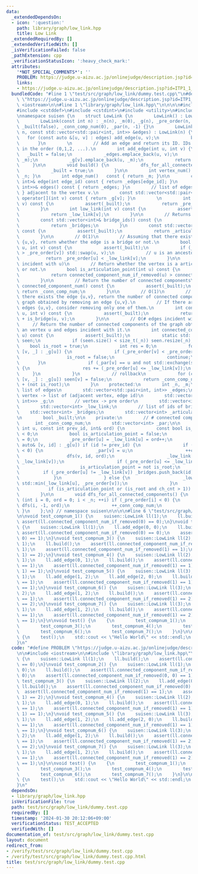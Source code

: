 ```yaml
---
data:
  _extendedDependsOn:
  - icon: ':question:'
    path: library/graph/low_link.hpp
    title: Low Link
  _extendedRequiredBy: []
  _extendedVerifiedWith: []
  _isVerificationFailed: false
  _pathExtension: cpp
  _verificationStatusIcon: ':heavy_check_mark:'
  attributes:
    '*NOT_SPECIAL_COMMENTS*': ''
    PROBLEM: https://judge.u-aizu.ac.jp/onlinejudge/description.jsp?id=ITP1_1_A
    links:
    - https://judge.u-aizu.ac.jp/onlinejudge/description.jsp?id=ITP1_1_A
  bundledCode: "#line 1 \"test/src/graph/low_link/dummy.test.cpp\"\n#define PROBLEM\
    \ \"https://judge.u-aizu.ac.jp/onlinejudge/description.jsp?id=ITP1_1_A\"\n\n#include\
    \ <iostream>\n\n#line 1 \"library/graph/low_link.hpp\"\n\n\n\n#include <cassert>\n\
    #include <cstddef>\n#include <cstdint>\n#include <utility>\n#include <vector>\n\
    \nnamespace suisen {\n    struct LowLink {\n        LowLink() : LowLink(0) {}\n\
    \        LowLink(const int n) : _n(n), _m(0), _g(n), _pre_order(n, -1), _low_link(n),\
    \ _built(false), _conn_comp_num(0), _par(n, -1) {}\n        LowLink(const int\
    \ n, const std::vector<std::pair<int, int>> &edges) : LowLink(n) {\n         \
    \   for (const auto &[u, v] : edges) add_edge(u, v);\n            build();\n \
    \       }\n        \n        // Add an edge and return its ID. IDs are assigned\
    \ in the order (0,1,2, ...).\n        int add_edge(int u, int v) {\n         \
    \   _built = false;\n            _edges.emplace_back(u, v);\n            _g[u].emplace_back(v,\
    \ _m);\n            _g[v].emplace_back(u, _m);\n            return _m++;\n   \
    \     }\n\n        void build() {\n            dfs_for_all_connected_components();\n\
    \            _built = true;\n        }\n\n        int vertex_num() const { return\
    \ _n; }\n        int edge_num()   const { return _m; }\n\n        const std::pair<int,\
    \ int>& edge(int edge_id) const { return _edges[edge_id]; }\n        const std::vector<std::pair<int,\
    \ int>>& edges() const { return _edges; }\n        // list of edges { u, edge_id\
    \ } adjacent to the vertex v.\n        const std::vector<std::pair<int, int>>&\
    \ operator[](int v) const { return _g[v]; }\n        \n        int pre_order(int\
    \ v) const {\n            assert(_built);\n            return _pre_order[v];\n\
    \        }\n        int low_link(int v) const {\n            assert(_built);\n\
    \            return _low_link[v];\n        }\n\n        // Returns IDs of bridges.\n\
    \        const std::vector<int>& bridge_ids() const {\n            assert(_built);\n\
    \            return _bridges;\n        }\n        const std::vector<int>& articulation_points()\
    \ const {\n            assert(_built);\n            return _articulation_points;\n\
    \        }\n\n        // O(1)\n        // Assuming that there exists the edge\
    \ {u,v}, return whether the edge is a bridge or not.\n        bool is_bridge(int\
    \ u, int v) const {\n            assert(_built);\n            if (_pre_order[u]\
    \ > _pre_order[v]) std::swap(u, v);\n            // u is an ancestor of v\n  \
    \          return _pre_order[u] < _low_link[v];\n        }\n\n        // O(# edges\
    \ incident with u)\n        // Return whether the vertex is a articulation point\
    \ or not.\n        bool is_articulation_point(int u) const {\n            assert(_built);\n\
    \            return connected_component_num_if_removed(u) > connected_component_num();\n\
    \        }\n\n        // Return the number of connected components\n        int\
    \ connected_component_num() const {\n            assert(_built);\n           \
    \ return _conn_comp_num;\n        }\n\n        // O(1)\n        // Assuming that\
    \ there exists the edge {u,v}, return the number of connected components of the\
    \ graph obtained by removing an edge {u,v}.\n        // If there are multiple\
    \ edges {u,v}, consider removing only one of them.\n        int connected_component_num_if_removed(int\
    \ u, int v) const {\n            assert(_built);\n            return _conn_comp_num\
    \ + is_bridge(u, v);\n        }\n\n        // O(# edges incident with u)\n   \
    \     // Return the number of connected components of the graph obtained by removing\
    \ an vertex u and edges incident with it.\n        int connected_component_num_if_removed(int\
    \ u) const {\n            assert(_built);\n            static std::vector<int8_t>\
    \ seen;\n            if (seen.size() < size_t(_n)) seen.resize(_n);\n        \
    \    bool is_root = true;\n            int res = 0;\n            for (const auto&\
    \ [v, _] : _g[u]) {\n                if (_pre_order[v] < _pre_order[u]) {\n  \
    \                  is_root = false;\n                    continue;\n         \
    \       }\n                if (_par[v] == u and not std::exchange(seen[v], true))\
    \ {\n                    res += (_pre_order[u] <= _low_link[v]);\n           \
    \     }\n            }\n            // rollback\n            for (const auto&\
    \ [v, _] : _g[u]) seen[v] = false;\n            return _conn_comp_num - 1 + res\
    \ + (not is_root);\n        }\n    protected:\n        int _n, _m;\n        //\
    \ list of edges\n        std::vector<std::pair<int, int>> _edges;\n        //\
    \ vertex -> list of (adjacent vertex, edge id)\n        std::vector<std::vector<std::pair<int,\
    \ int>>> _g;\n        // vertex -> pre order\n        std::vector<int> _pre_order;\n\
    \        std::vector<int> _low_link;\n        // list of ids of bridges\n    \
    \    std::vector<int> _bridges;\n        std::vector<int> _articulation_points;\n\
    \n        bool _built;\n\n    private:\n        // # connected components\n  \
    \      int _conn_comp_num;\n        std::vector<int> _par;\n\n        void dfs(const\
    \ int u, const int prev_id, int& ord) {\n            const bool is_root = prev_id\
    \ < 0;\n            bool is_articulation_point = false;\n            int ch_cnt\
    \ = 0;\n            _pre_order[u] = _low_link[u] = ord++;\n            for (const\
    \ auto& [v, id] : _g[u]) if (id != prev_id) {\n                if (_pre_order[v]\
    \ < 0) {\n                    _par[v] = u;\n                    ++ch_cnt;\n  \
    \                  dfs(v, id, ord);\n                    _low_link[u] = std::min(_low_link[u],\
    \ _low_link[v]);\n                    if (_pre_order[u] <= _low_link[v]) {\n \
    \                       is_articulation_point = not is_root;\n               \
    \         if (_pre_order[u] != _low_link[v]) _bridges.push_back(id);\n       \
    \             }\n                } else {\n                    _low_link[u] =\
    \ std::min(_low_link[u], _pre_order[v]);\n                }\n            }\n \
    \           if (is_articulation_point or (is_root and ch_cnt > 1)) _articulation_points.push_back(u);\n\
    \        }\n\n        void dfs_for_all_connected_components() {\n            for\
    \ (int i = 0, ord = 0; i < _n; ++i) if (_pre_order[i] < 0) {\n               \
    \ dfs(i, -1, ord);\n                ++_conn_comp_num;\n            }\n       \
    \ }\n    };\n} // namespace suisen\n\n\n\n#line 6 \"test/src/graph/low_link/dummy.test.cpp\"\
    \n\nvoid test_compnum_1() {\n    suisen::LowLink ll(1);\n    ll.build();\n   \
    \ assert(ll.connected_component_num_if_removed(0) == 0);\n}\nvoid test_compnum_2()\
    \ {\n    suisen::LowLink ll(1);\n    ll.add_edge(0, 0);\n    ll.build();\n   \
    \ assert(ll.connected_component_num_if_removed(0) == 0);\n    assert(ll.connected_component_num_if_removed(0,\
    \ 0) == 1);\n}\nvoid test_compnum_3() {\n    suisen::LowLink ll(2);\n    ll.add_edge(0,\
    \ 1);\n    ll.build();\n    assert(ll.connected_component_num_if_removed(0) ==\
    \ 1);\n    assert(ll.connected_component_num_if_removed(1) == 1);\n    assert(ll.connected_component_num_if_removed(0,\
    \ 1) == 2);\n}\nvoid test_compnum_4() {\n    suisen::LowLink ll(2);\n    ll.add_edge(0,\
    \ 1);\n    ll.add_edge(0, 1);\n    ll.build();\n    assert(ll.connected_component_num_if_removed(0)\
    \ == 1);\n    assert(ll.connected_component_num_if_removed(1) == 1);\n    assert(ll.connected_component_num_if_removed(0,\
    \ 1) == 1);\n}\nvoid test_compnum_5() {\n    suisen::LowLink ll(3);\n    ll.add_edge(0,\
    \ 1);\n    ll.add_edge(1, 2);\n    ll.add_edge(2, 0);\n    ll.build();\n    assert(ll.connected_component_num_if_removed(0)\
    \ == 1);\n    assert(ll.connected_component_num_if_removed(1) == 1);\n    assert(ll.connected_component_num_if_removed(2)\
    \ == 1);\n}\nvoid test_compnum_6() {\n    suisen::LowLink ll(3);\n    ll.add_edge(1,\
    \ 2);\n    ll.add_edge(1, 2);\n    ll.build();\n    assert(ll.connected_component_num_if_removed(0)\
    \ == 1);\n    assert(ll.connected_component_num_if_removed(1) == 2);\n    assert(ll.connected_component_num_if_removed(2)\
    \ == 2);\n}\nvoid test_compnum_7() {\n    suisen::LowLink ll(3);\n    ll.add_edge(0,\
    \ 1);\n    ll.add_edge(1, 2);\n    ll.build();\n    assert(ll.connected_component_num_if_removed(0)\
    \ == 1);\n    assert(ll.connected_component_num_if_removed(1) == 2);\n    assert(ll.connected_component_num_if_removed(2)\
    \ == 1);\n}\n\nvoid test() {\n    {\n        test_compnum_1();\n        test_compnum_2();\n\
    \        test_compnum_3();\n        test_compnum_4();\n        test_compnum_5();\n\
    \        test_compnum_6();\n        test_compnum_7();\n    }\n}\n\nint main()\
    \ {\n    test();\n    std::cout << \"Hello World\" << std::endl;\n    return 0;\n\
    }\n"
  code: "#define PROBLEM \"https://judge.u-aizu.ac.jp/onlinejudge/description.jsp?id=ITP1_1_A\"\
    \n\n#include <iostream>\n\n#include \"library/graph/low_link.hpp\"\n\nvoid test_compnum_1()\
    \ {\n    suisen::LowLink ll(1);\n    ll.build();\n    assert(ll.connected_component_num_if_removed(0)\
    \ == 0);\n}\nvoid test_compnum_2() {\n    suisen::LowLink ll(1);\n    ll.add_edge(0,\
    \ 0);\n    ll.build();\n    assert(ll.connected_component_num_if_removed(0) ==\
    \ 0);\n    assert(ll.connected_component_num_if_removed(0, 0) == 1);\n}\nvoid\
    \ test_compnum_3() {\n    suisen::LowLink ll(2);\n    ll.add_edge(0, 1);\n   \
    \ ll.build();\n    assert(ll.connected_component_num_if_removed(0) == 1);\n  \
    \  assert(ll.connected_component_num_if_removed(1) == 1);\n    assert(ll.connected_component_num_if_removed(0,\
    \ 1) == 2);\n}\nvoid test_compnum_4() {\n    suisen::LowLink ll(2);\n    ll.add_edge(0,\
    \ 1);\n    ll.add_edge(0, 1);\n    ll.build();\n    assert(ll.connected_component_num_if_removed(0)\
    \ == 1);\n    assert(ll.connected_component_num_if_removed(1) == 1);\n    assert(ll.connected_component_num_if_removed(0,\
    \ 1) == 1);\n}\nvoid test_compnum_5() {\n    suisen::LowLink ll(3);\n    ll.add_edge(0,\
    \ 1);\n    ll.add_edge(1, 2);\n    ll.add_edge(2, 0);\n    ll.build();\n    assert(ll.connected_component_num_if_removed(0)\
    \ == 1);\n    assert(ll.connected_component_num_if_removed(1) == 1);\n    assert(ll.connected_component_num_if_removed(2)\
    \ == 1);\n}\nvoid test_compnum_6() {\n    suisen::LowLink ll(3);\n    ll.add_edge(1,\
    \ 2);\n    ll.add_edge(1, 2);\n    ll.build();\n    assert(ll.connected_component_num_if_removed(0)\
    \ == 1);\n    assert(ll.connected_component_num_if_removed(1) == 2);\n    assert(ll.connected_component_num_if_removed(2)\
    \ == 2);\n}\nvoid test_compnum_7() {\n    suisen::LowLink ll(3);\n    ll.add_edge(0,\
    \ 1);\n    ll.add_edge(1, 2);\n    ll.build();\n    assert(ll.connected_component_num_if_removed(0)\
    \ == 1);\n    assert(ll.connected_component_num_if_removed(1) == 2);\n    assert(ll.connected_component_num_if_removed(2)\
    \ == 1);\n}\n\nvoid test() {\n    {\n        test_compnum_1();\n        test_compnum_2();\n\
    \        test_compnum_3();\n        test_compnum_4();\n        test_compnum_5();\n\
    \        test_compnum_6();\n        test_compnum_7();\n    }\n}\n\nint main()\
    \ {\n    test();\n    std::cout << \"Hello World\" << std::endl;\n    return 0;\n\
    }\n"
  dependsOn:
  - library/graph/low_link.hpp
  isVerificationFile: true
  path: test/src/graph/low_link/dummy.test.cpp
  requiredBy: []
  timestamp: '2024-01-30 20:12:06+09:00'
  verificationStatus: TEST_ACCEPTED
  verifiedWith: []
documentation_of: test/src/graph/low_link/dummy.test.cpp
layout: document
redirect_from:
- /verify/test/src/graph/low_link/dummy.test.cpp
- /verify/test/src/graph/low_link/dummy.test.cpp.html
title: test/src/graph/low_link/dummy.test.cpp
---
```


